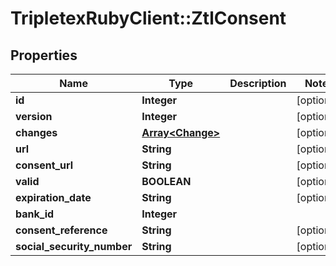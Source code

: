 # TripletexRubyClient::ZtlConsent

## Properties
Name | Type | Description | Notes
------------ | ------------- | ------------- | -------------
**id** | **Integer** |  | [optional] 
**version** | **Integer** |  | [optional] 
**changes** | [**Array&lt;Change&gt;**](Change.md) |  | [optional] 
**url** | **String** |  | [optional] 
**consent_url** | **String** |  | [optional] 
**valid** | **BOOLEAN** |  | [optional] 
**expiration_date** | **String** |  | [optional] 
**bank_id** | **Integer** |  | 
**consent_reference** | **String** |  | [optional] 
**social_security_number** | **String** |  | [optional] 


